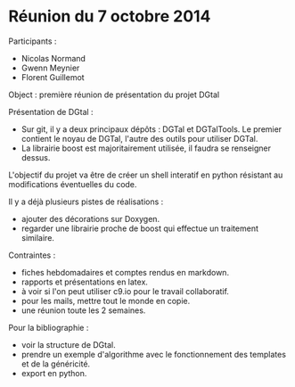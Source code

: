 Réunion du 7 octobre 2014
=========================

Participants :

   * Nicolas Normand
   * Gwenn Meynier
   * Florent Guillemot

Object : première réunion de présentation du projet DGtal

Présentation de DGtal :

   * Sur git, il y a deux principaux dépôts : DGTal et DGTalTools. Le premier contient le noyau de DGTal, l'autre des outils pour utiliser DGTal.
   * La librairie boost est majoritairement utilisée, il faudra se renseigner dessus.

L'objectif du projet va être de créer un shell interatif en python résistant au modifications éventuelles du code.

Il y a déjà plusieurs pistes de réalisations :

   * ajouter des décorations sur Doxygen.
   * regarder une librairie proche de boost qui effectue un traitement similaire.

Contraintes :

   * fiches hebdomadaires et comptes rendus en markdown.
   * rapports et présentations en latex.
   * à voir si l'on peut utiliser c9.io pour le travail collaboratif.
   * pour les mails, mettre tout le monde en copie.
   * une réunion toute les 2 semaines.

Pour la bibliographie :

   * voir la structure de DGtal.
   * prendre un exemple d'algorithme avec le fonctionnement des templates et de la généricité.
   * export en python.
